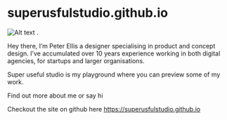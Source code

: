 # superusfulstudio.github.io


![Alt text](https://raw.githubusercontent.com/superusefulstudio/superusfulstudio.github.io/master/logo/Superusefulstudio%402x.png?raw=true "SuperUsefulStudio") .  

Hey there, I’m Peter Ellis a designer specialising in product and concept design. I’ve accumulated over 10 years experience working in both digital agencies, for startups and larger organisations. 

Super useful studio is my playground where you can preview some of my work. 

Find out more about me or say hi

Checkout the site on github here https://superusfulstudio.github.io
